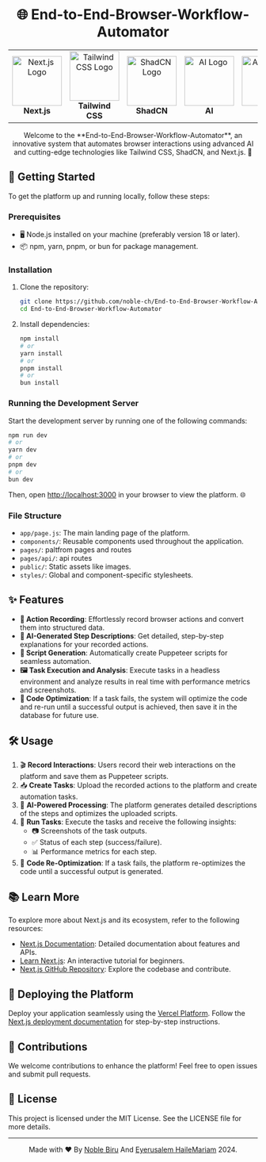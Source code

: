 <div align="center">
  <h1>🌐 End-to-End-Browser-Workflow-Automator</h1>
</div>

<table align='center'>
  <tr>
    <td align="center">
      <img src="https://upload.wikimedia.org/wikipedia/commons/8/8e/Nextjs-logo.svg" alt="Next.js Logo" width="100" />
      <br /><strong>Next.js</strong>
    </td>
    <td align="center">
      <img src="https://upload.wikimedia.org/wikipedia/commons/d/d5/Tailwind_CSS_Logo.svg" alt="Tailwind CSS Logo" width="100" />
      <br /><strong>Tailwind CSS</strong>
    </td>
    <td align="center">
      <img src="https://images.seeklogo.com/logo-png/51/1/shadcn-ui-logo-png_seeklogo-519786.png?v=1958566502779545744" alt="ShadCN Logo" width="100" />
      <br /><strong>ShadCN</strong>
    </td>
    <td align="center">
      <img src="https://mir-s3-cdn-cf.behance.net/project_modules/max_1200/f4a855188450701.65b6d6903dc33.png" alt="AI Logo" width="100" />
      <br /><strong>AI</strong>
    </td>
    <td align="center">
      <img src="https://avatars.githubusercontent.com/u/108390987?s=200&v=4" alt="ALX Logo" width="100" />
      <br /><a href='https://alx-africa.com'>ALX</a>
    </td>
  </tr>
</table>

<div align='center'> 
Welcome to the **End-to-End-Browser-Workflow-Automator**, an innovative system that automates browser interactions using advanced AI and cutting-edge technologies like Tailwind CSS, ShadCN, and Next.js. 🚀
</div>

## 📖 Getting Started

To get the platform up and running locally, follow these steps:

### Prerequisites

- 🖥️ Node.js installed on your machine (preferably version 18 or later).
- 📦 npm, yarn, pnpm, or bun for package management.

### Installation

1. Clone the repository:

   ```bash
   git clone https://github.com/noble-ch/End-to-End-Browser-Workflow-Automator
   cd End-to-End-Browser-Workflow-Automator
   ```

2. Install dependencies:
   ```bash
   npm install
   # or
   yarn install
   # or
   pnpm install
   # or
   bun install
   ```

### Running the Development Server

Start the development server by running one of the following commands:

```bash
npm run dev
# or
yarn dev
# or
pnpm dev
# or
bun dev
```

Then, open [http://localhost:3000](http://localhost:3000) in your browser to view the platform. 🌐

### File Structure

- `app/page.js`: The main landing page of the platform.
- `components/`: Reusable components used throughout the application.
- `pages/`: paltfrom pages and routes
- `pages/api/`: api routes
- `public/`: Static assets like images.
- `styles/`: Global and component-specific stylesheets.

## ✨ Features

- **🎥 Action Recording**: Effortlessly record browser actions and convert them into structured data.
- **🤖 AI-Generated Step Descriptions**: Get detailed, step-by-step explanations for your recorded actions.
- **📜 Script Generation**: Automatically create Puppeteer scripts for seamless automation.
- **🖼️ Task Execution and Analysis**: Execute tasks in a headless environment and analyze results in real time with performance metrics and screenshots.
- **🔄 Code Optimization**: If a task fails, the system will optimize the code and re-run until a successful output is achieved, then save it in the database for future use.

## 🛠️ Usage

1. 🎬 **Record Interactions**: Users record their web interactions on the platform and save them as Puppeteer scripts.
2. 📥 **Create Tasks**: Upload the recorded actions to the platform and create automation tasks.
3. 🤝 **AI-Powered Processing**: The platform generates detailed descriptions of the steps and optimizes the uploaded scripts.
4. 🏃 **Run Tasks**: Execute the tasks and receive the following insights:
   - 📷 Screenshots of the task outputs.
   - ✅ Status of each step (success/failure).
   - 📊 Performance metrics for each step.
5. 🔄 **Code Re-Optimization**: If a task fails, the platform re-optimizes the code until a successful output is generated.

## 📚 Learn More

To explore more about Next.js and its ecosystem, refer to the following resources:

- [Next.js Documentation](https://nextjs.org/docs): Detailed documentation about features and APIs.
- [Learn Next.js](https://nextjs.org/learn): An interactive tutorial for beginners.
- [Next.js GitHub Repository](https://github.com/vercel/next.js): Explore the codebase and contribute.

## 🚀 Deploying the Platform

Deploy your application seamlessly using the [Vercel Platform](https://vercel.com/new?utm_medium=default-template&filter=next.js&utm_source=create-next-app&utm_campaign=create-next-app-readme). Follow the [Next.js deployment documentation](https://nextjs.org/docs/app/building-your-application/deploying) for step-by-step instructions.

## 🤝 Contributions

We welcome contributions to enhance the platform! Feel free to open issues and submit pull requests.

## 📜 License

This project is licensed under the MIT License. See the LICENSE file for more details.

---

<p align="center">Made with ❤️ By <a href='https://github.com/noble-ch' target='blank'>Noble Biru</a> And <a href='https://github.com/Eyerusalem-Hailemariam' target='blank'>Eyerusalem HaileMariam</a> 2024.</p>
